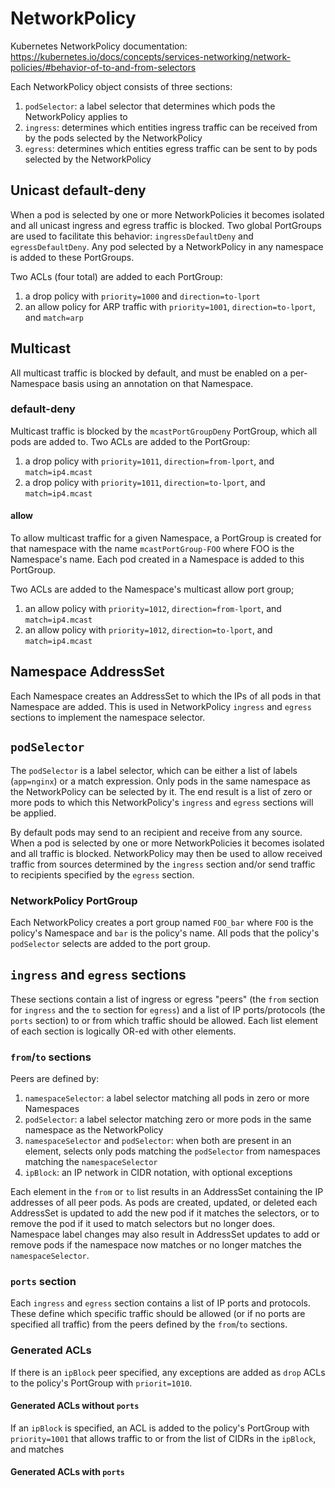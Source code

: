 # NetworkPolicy
Kubernetes NetworkPolicy documentation: https://kubernetes.io/docs/concepts/services-networking/network-policies/#behavior-of-to-and-from-selectors

Each NetworkPolicy object consists of three sections:

1. `podSelector`: a label selector that determines which pods the NetworkPolicy applies to
2. `ingress`: determines which entities ingress traffic can be received from by the pods selected by the NetworkPolicy
3. `egress`: determines which entities egress traffic can be sent to by pods selected by the NetworkPolicy

## Unicast default-deny
When a pod is selected by one or more NetworkPolicies it becomes isolated and all unicast ingress and egress traffic is blocked. Two global PortGroups are used to facilitate this behavior: `ingressDefaultDeny` and `egressDefaultDeny`.  Any pod selected by a NetworkPolicy in any namespace is added to these PortGroups.

Two ACLs (four total) are added to each PortGroup:

1. a drop policy with `priority=1000` and `direction=to-lport`
2. an allow policy for ARP traffic with `priority=1001`, `direction=to-lport`, and `match=arp`

## Multicast
All multicast traffic is blocked by default, and must be enabled on a per-Namespace basis using an annotation on that Namespace.

### default-deny
Multicast traffic is blocked by the `mcastPortGroupDeny` PortGroup, which all pods are added to. Two ACLs are added to the PortGroup:

1. a drop policy with `priority=1011`, `direction=from-lport`, and `match=ip4.mcast`
2. a drop policy with `priority=1011`, `direction=to-lport`, and `match=ip4.mcast`

#### allow
To allow multicast traffic for a given Namespace, a PortGroup is created for that namespace with the name `mcastPortGroup-FOO` where FOO is the Namespace's name. Each pod created in a Namespace is added to this PortGroup.

Two ACLs are added to the Namespace's multicast allow port group;

1. an allow policy with `priority=1012`, `direction=from-lport`, and `match=ip4.mcast`
2. an allow policy with `priority=1012`, `direction=to-lport`, and `match=ip4.mcast`

## Namespace AddressSet
Each Namespace creates an AddressSet to which the IPs of all pods in that Namespace are added. This is used in NetworkPolicy `ingress` and `egress` sections to implement the namespace selector.

## `podSelector`
The `podSelector` is a label selector, which can be either a list of labels (`app=nginx`) or a match expression. Only pods in the same namespace as the NetworkPolicy can be selected by it. The end result is a list of zero or more pods to which this NetworkPolicy's `ingress` and `egress` sections will be applied.

By default pods may send to an recipient and receive from any source. When a pod is selected by one or more NetworkPolicies it becomes isolated and all traffic is blocked. NetworkPolicy may then be used to allow received traffic from sources determined by the `ingress` section and/or send traffic to recipients specified by the `egress` section.

### NetworkPolicy PortGroup
Each NetworkPolicy creates a port group named `FOO_bar` where `FOO` is the policy's Namespace and `bar` is the policy's name.  All pods that the policy's `podSelector` selects are added to the port group.

## `ingress` and `egress` sections
These sections contain a list of ingress or egress "peers" (the `from` section for `ingress` and the `to` section for `egress`) and a list of IP ports/protocols (the `ports` section) to or from which traffic should be allowed. Each list element of each section is logically OR-ed with other elements.

### `from`/`to` sections
Peers are defined by:

1. `namespaceSelector`: a label selector matching all pods in zero or more Namespaces
2. `podSelector`: a label selector matching zero or more pods in the same namespace as the NetworkPolicy
3. `namespaceSelector` and `podSelector`: when both are present in an element, selects only pods matching the `podSelector` from namespaces matching the `namespaceSelector`
4. `ipBlock`: an IP network in CIDR notation, with optional exceptions

Each element in the `from` or `to` list results in an AddressSet containing the IP addresses of all peer pods. As pods are created, updated, or deleted each AddressSet is updated to add the new pod if it matches the selectors, or to remove the pod if it used to match selectors but no longer does. Namespace label changes may also result in AddressSet updates to add or remove pods if the namespace now matches or no longer matches the `namespaceSelector`.

### `ports` section
Each `ingress` and `egress` section contains a list of IP ports and protocols. These define which specific traffic should be allowed (or if no ports are specified all traffic) from the peers defined by the `from`/`to` sections.

### Generated ACLs
If there is an `ipBlock` peer specified, any exceptions are added as `drop` ACLs to the policy's PortGroup with `priorit=1010`.

#### Generated ACLs without `ports`
If an `ipBlock` is specified, an ACL is added to the policy's PortGroup with `priority=1001` that allows traffic to or from the list of CIDRs in the `ipBlock`, and matches

#### Generated ACLs with `ports`


